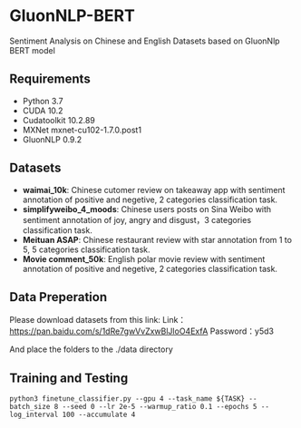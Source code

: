# GluonNLP-BERT
Sentiment Analysis on Chinese and English Datasets based on GluonNlp BERT model
## Requirements
* Python 3.7
* CUDA 10.2
* Cudatoolkit 10.2.89
* MXNet mxnet-cu102-1.7.0.post1
* GluonNLP 0.9.2

## Datasets
* **waimai_10k**: Chinese cutomer review on takeaway app with sentiment annotation of positive and negetive, 2 categories classification task.
* **simplifyweibo_4_moods**: Chinese users posts on Sina Weibo with sentiment annotation of joy, angry and disgust，3 categories classification task.
* **Meituan ASAP**: Chinese restaurant review with star annotation from 1 to 5, 5 categories classification task.
* **Movie comment_50k**: English polar movie review with sentiment annotation of positive and negetive, 2 categories classification task.
## Data Preperation
Please download datasets from this link:
Link：https://pan.baidu.com/s/1dRe7gwVvZxwBlJloO4ExfA 
Password：y5d3 

And place the folders to the ./data directory

## Training and Testing
```shell
python3 finetune_classifier.py --gpu 4 --task_name ${TASK} --batch_size 8 --seed 0 --lr 2e-5 --warmup_ratio 0.1 --epochs 5 --log_interval 100 --accumulate 4
```


